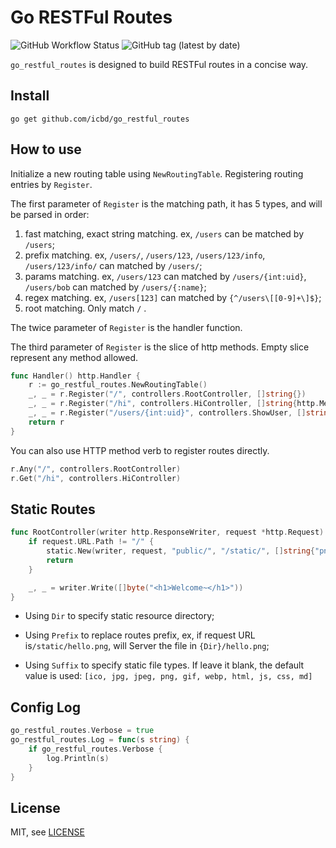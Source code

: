 # Go RESTFul Routes

![GitHub Workflow Status](https://img.shields.io/github/workflow/status/icbd/go_restful_routes/Test)
![GitHub tag (latest by date)](https://img.shields.io/github/v/tag/icbd/go_restful_routes)

`go_restful_routes` is designed to build RESTFul routes in a concise way.

## Install

```shell script
go get github.com/icbd/go_restful_routes
```
## How to use

Initialize a new routing table using `NewRoutingTable`. 
Registering routing entries by `Register`.

The first parameter of `Register` is the matching path, it has 5 types, and will be parsed in order:

1. fast matching, exact string matching. ex, `/users` can be matched by `/users`;
2. prefix matching. ex, `/users/`, `/users/123`, `/users/123/info`, `/users/123/info/` can matched by `/users/`;
3. params matching. ex, `/users/123` can matched by `/users/{int:uid}`, `/users/bob` can matched by `/users/{:name}`;
4. regex matching. ex, `/users[123]` can matched by `{^/users\[[0-9]+\]$}`;
5. root matching. Only match `/` .    

The twice parameter of `Register` is the handler function.

The third parameter of `Register` is the slice of http methods. Empty slice represent any method allowed.

```go
func Handler() http.Handler {
	r := go_restful_routes.NewRoutingTable()
	_, _ = r.Register("/", controllers.RootController, []string{})
	_, _ = r.Register("/hi", controllers.HiController, []string{http.MethodGet, http.MethodPost})
	_, _ = r.Register("/users/{int:uid}", controllers.ShowUser, []string{http.MethodGet})
	return r
}
```

You can also use HTTP method verb to register routes directly.

```go
r.Any("/", controllers.RootController)
r.Get("/hi", controllers.HiController)
```

## Static Routes

```go
func RootController(writer http.ResponseWriter, request *http.Request) {
	if request.URL.Path != "/" {
		static.New(writer, request, "public/", "/static/", []string{"png", "jpg"})
		return
	}

	_, _ = writer.Write([]byte("<h1>Welcome~</h1>"))
}

```

* Using `Dir` to specify static resource directory;

* Using `Prefix` to replace routes prefix, ex, if request URL is`/static/hello.png`, will Server the file in `{Dir}/hello.png`;

* Using `Suffix` to specify static file types. If leave it blank, the default value is used: `[ico, jpg, jpeg, png, gif, webp, html, js, css, md]`

## Config Log

```go
go_restful_routes.Verbose = true
go_restful_routes.Log = func(s string) {
    if go_restful_routes.Verbose {
        log.Println(s)
    }
}
```
## License

MIT, see [LICENSE](LICENSE)
